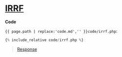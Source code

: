 # [IRRF](code.zip)

**Code**

`{{ page.path | replace:'code.md','' }}code/irrf.php`:

```php
{% include_relative code/irrf.php %}
```

> [Response](response/irrf.php)
